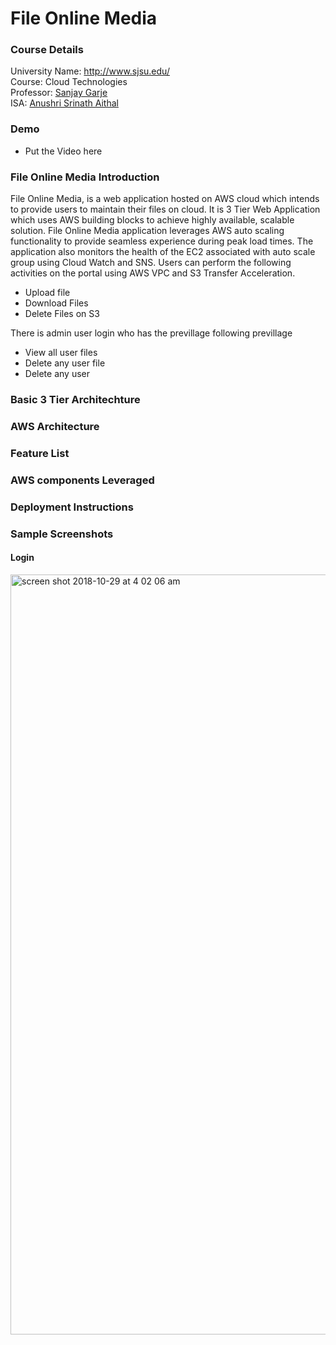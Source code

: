 # File Online Media

### Course Details

 University Name: http://www.sjsu.edu/ \
 Course: Cloud Technologies \
 Professor: [Sanjay Garje](https://www.linkedin.com/in/sanjaygarje/) \
 ISA: [Anushri Srinath Aithal](https://www.linkedin.com/in/anushri-aithal/)

### Demo
- Put the Video here

### File Online Media Introduction

File Online Media, is a web application hosted on AWS cloud which intends to provide users to maintain their files on cloud. 
It is 3 Tier Web Application which uses AWS building blocks to achieve highly available, scalable solution.
File Online Media application leverages AWS auto scaling functionality to provide seamless experience during peak load times. 
The application also monitors the health of the EC2 associated with auto scale group using Cloud Watch and SNS. 
Users can perform the following activities on the portal using AWS VPC and S3 Transfer Acceleration.

- Upload file 
- Download Files 
- Delete Files on S3

There is admin user login who has the previllage following previllage
 - View all user files
 - Delete any user file
 - Delete any user 
 
 ### Basic 3 Tier Architechture
 
 ### AWS Architecture
 
 ### Feature List
 
 ### AWS components Leveraged
 
 ### Deployment Instructions 
 
 ### Sample Screenshots
 #### Login
 <img width="1216" alt="screen shot 2018-10-29 at 4 02 06 am" src="https://user-images.githubusercontent.com/42690026/47646278-a6506580-db30-11e8-89c8-56b05e33acbf.png">


